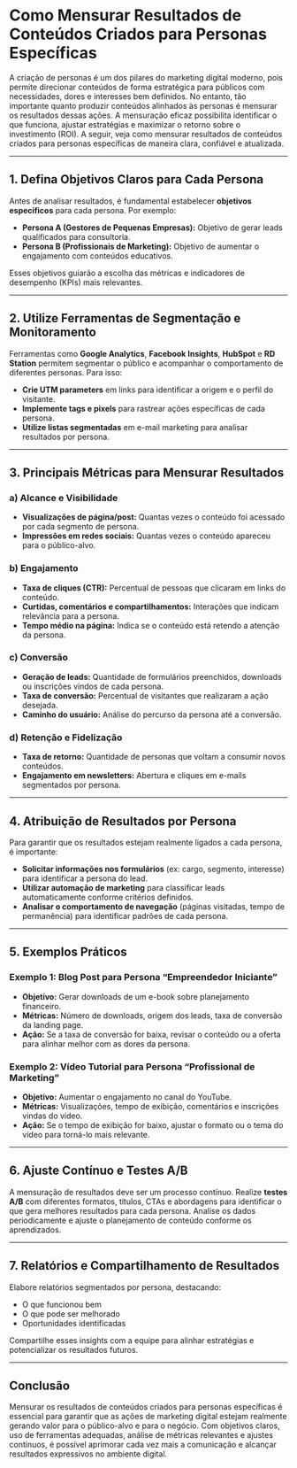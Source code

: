 
# Como Mensurar Resultados de Conteúdos Criados para Personas Específicas

A criação de personas é um dos pilares do marketing digital moderno, pois permite direcionar conteúdos de forma estratégica para públicos com necessidades, dores e interesses bem definidos. No entanto, tão importante quanto produzir conteúdos alinhados às personas é mensurar os resultados dessas ações. A mensuração eficaz possibilita identificar o que funciona, ajustar estratégias e maximizar o retorno sobre o investimento (ROI). A seguir, veja como mensurar resultados de conteúdos criados para personas específicas de maneira clara, confiável e atualizada.

---

## 1. Defina Objetivos Claros para Cada Persona

Antes de analisar resultados, é fundamental estabelecer **objetivos específicos** para cada persona. Por exemplo:

- **Persona A (Gestores de Pequenas Empresas):** Objetivo de gerar leads qualificados para consultoria.
- **Persona B (Profissionais de Marketing):** Objetivo de aumentar o engajamento com conteúdos educativos.

Esses objetivos guiarão a escolha das métricas e indicadores de desempenho (KPIs) mais relevantes.

---

## 2. Utilize Ferramentas de Segmentação e Monitoramento

Ferramentas como **Google Analytics**, **Facebook Insights**, **HubSpot** e **RD Station** permitem segmentar o público e acompanhar o comportamento de diferentes personas. Para isso:

- **Crie UTM parameters** em links para identificar a origem e o perfil do visitante.
- **Implemente tags e pixels** para rastrear ações específicas de cada persona.
- **Utilize listas segmentadas** em e-mail marketing para analisar resultados por persona.

---

## 3. Principais Métricas para Mensurar Resultados

### a) Alcance e Visibilidade

- **Visualizações de página/post:** Quantas vezes o conteúdo foi acessado por cada segmento de persona.
- **Impressões em redes sociais:** Quantas vezes o conteúdo apareceu para o público-alvo.

### b) Engajamento

- **Taxa de cliques (CTR):** Percentual de pessoas que clicaram em links do conteúdo.
- **Curtidas, comentários e compartilhamentos:** Interações que indicam relevância para a persona.
- **Tempo médio na página:** Indica se o conteúdo está retendo a atenção da persona.

### c) Conversão

- **Geração de leads:** Quantidade de formulários preenchidos, downloads ou inscrições vindos de cada persona.
- **Taxa de conversão:** Percentual de visitantes que realizaram a ação desejada.
- **Caminho do usuário:** Análise do percurso da persona até a conversão.

### d) Retenção e Fidelização

- **Taxa de retorno:** Quantidade de personas que voltam a consumir novos conteúdos.
- **Engajamento em newsletters:** Abertura e cliques em e-mails segmentados por persona.

---

## 4. Atribuição de Resultados por Persona

Para garantir que os resultados estejam realmente ligados a cada persona, é importante:

- **Solicitar informações nos formulários** (ex: cargo, segmento, interesse) para identificar a persona do lead.
- **Utilizar automação de marketing** para classificar leads automaticamente conforme critérios definidos.
- **Analisar o comportamento de navegação** (páginas visitadas, tempo de permanência) para identificar padrões de cada persona.

---

## 5. Exemplos Práticos

### Exemplo 1: Blog Post para Persona “Empreendedor Iniciante”

- **Objetivo:** Gerar downloads de um e-book sobre planejamento financeiro.
- **Métricas:** Número de downloads, origem dos leads, taxa de conversão da landing page.
- **Ação:** Se a taxa de conversão for baixa, revisar o conteúdo ou a oferta para alinhar melhor com as dores da persona.

### Exemplo 2: Vídeo Tutorial para Persona “Profissional de Marketing”

- **Objetivo:** Aumentar o engajamento no canal do YouTube.
- **Métricas:** Visualizações, tempo de exibição, comentários e inscrições vindas do vídeo.
- **Ação:** Se o tempo de exibição for baixo, ajustar o formato ou o tema do vídeo para torná-lo mais relevante.

---

## 6. Ajuste Contínuo e Testes A/B

A mensuração de resultados deve ser um processo contínuo. Realize **testes A/B** com diferentes formatos, títulos, CTAs e abordagens para identificar o que gera melhores resultados para cada persona. Analise os dados periodicamente e ajuste o planejamento de conteúdo conforme os aprendizados.

---

## 7. Relatórios e Compartilhamento de Resultados

Elabore relatórios segmentados por persona, destacando:

- O que funcionou bem
- O que pode ser melhorado
- Oportunidades identificadas

Compartilhe esses insights com a equipe para alinhar estratégias e potencializar os resultados futuros.

---

## Conclusão

Mensurar os resultados de conteúdos criados para personas específicas é essencial para garantir que as ações de marketing digital estejam realmente gerando valor para o público-alvo e para o negócio. Com objetivos claros, uso de ferramentas adequadas, análise de métricas relevantes e ajustes contínuos, é possível aprimorar cada vez mais a comunicação e alcançar resultados expressivos no ambiente digital.
```
